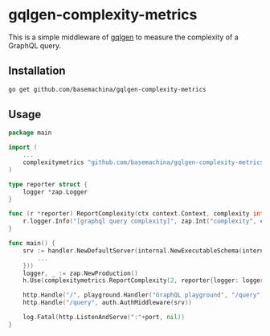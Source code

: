 # gqlgen-complexity-metrics

This is a simple middleware of [gqlgen](https://gqlgen.com/) to measure the complexity of a GraphQL query.

## Installation

```bash
go get github.com/basemachina/gqlgen-complexity-metrics
```

## Usage

```go
package main

import (
    ...
    complexitymetrics "github.com/basemachina/gqlgen-complexity-metrics"
)

type reporter struct {
    logger *zap.Logger
}

func (r *reporter) ReportComplexity(ctx context.Context, complexity int) {
    r.logger.Info("[graphql query complexity]", zap.Int("complexity", complexity))
}

func main() {
    srv := handler.NewDefaultServer(internal.NewExecutableSchema(internal.Config{
        ...
    }))
    logger, _ := zap.NewProduction()
    h.Use(complexitymetrics.ReportComplexity(2, reporter{logger: logger}))

    http.Handle("/", playground.Handler("GraphQL playground", "/query"))
    http.Handle("/query", auth.AuthMiddleware(srv))

    log.Fatal(http.ListenAndServe(":"+port, nil))
}
```
